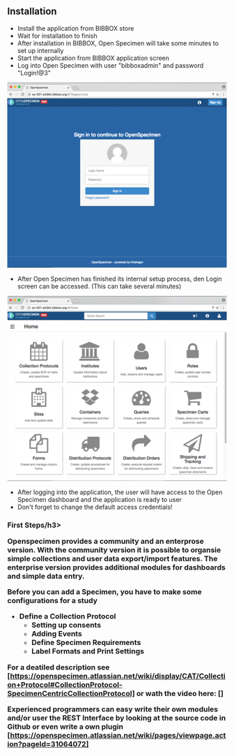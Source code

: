 ##  Installation  

* Install the application from BIBBOX store
* Wait for installation to finish
* After installation in BIBBOX, Open Specimen will take some minutes to set up internally
* Start the application from BIBBOX application screen
* Log into Open Specimen with user "bibboxadmin" and password "Login!@3"

![Screenshot01](screen-1.png)

* After Open Specimen has finished its internal setup process, den Login screen can be accessed. (This can take several minutes)

![Screenshot02](screen-2.png)

* After logging into the application, the user will have access to the Open Specimen dashboard and the application is ready to user
* Don't forget to change the default access credentials!


<h3>First Steps/h3>

Openspecimen provides a community and an enterprose version. With the community version it is possible to organsie simple collections and user data export/import features. The enterprise version provides additional modules for dashboards and simple data entry. 


Before you can add a Specimen, you have to make some configurations for a study

* Define a Collection Protocol
  * Setting up consents
  * Adding Events 
  * Define Specimen Requirements
  * Label Formats and Print Settings
  
For a deatiled description see [https://openspecimen.atlassian.net/wiki/display/CAT/Collection+Protocol#CollectionProtocol-SpecimenCentricCollectionProtocol] or wath the video here: []


Experienced programmers can easy write their own modules and/or user the REST Interface by looking at the source code in Github or even write a own plugin [https://openspecimen.atlassian.net/wiki/pages/viewpage.action?pageId=31064072]

